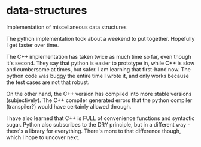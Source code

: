 # data-structures
Implementation of miscellaneous data structures

The python implementation took about a weekend to put together. Hopefully I get faster over time. 

The C++ implementation has taken twice as much time so far, even though it's second. They say that python is easier to prototype in, while C++ is slow and cumbersome at times, but safer. I am learning that first-hand now. The python code was buggy the entire time I wrote it, and only works because the test cases are not that robust.

On the other hand, the C++ version has compiled into more stable versions (subjectively). The C++ compiler generated errors that the python compiler (transpiler?) would have certainly allowed through. 

I have also learned that C++ is FULL of convenience functions and syntactic sugar. Python also subscribes to the DRY principle, but in a different way - there's a library for everything. There's more to that difference though, which I hope to uncover next.
